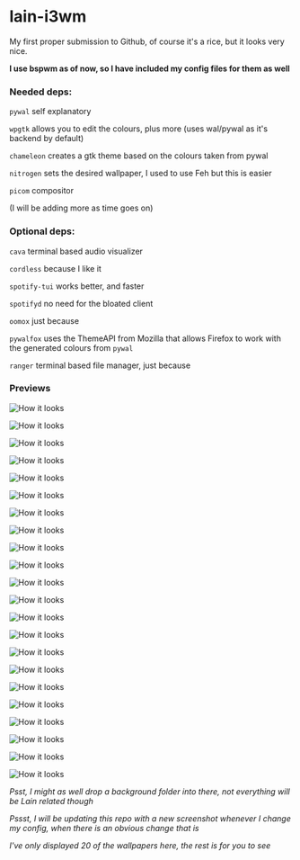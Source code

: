 # lain-i3wm
My first proper submission to Github, of course it's a rice, but it looks very nice.

**I use bspwm as of now, so I have included my config files for them as well**

### Needed deps:
`pywal` self explanatory

`wpgtk` allows you to edit the colours, plus more (uses wal/pywal as it's backend by default)

`chameleon` creates a gtk theme based on the colours taken from pywal

`nitrogen` sets the desired wallpaper, I used to use Feh but this is easier

`picom` compositor

(I will be adding more as time goes on)

### Optional deps:

`cava` terminal based audio visualizer

`cordless` because I like it

`spotify-tui` works better, and faster

`spotifyd` no need for the bloated client

`oomox` just because

`pywalfox` uses the ThemeAPI from Mozilla that allows Firefox to work with the generated colours from `pywal`

`ranger` terminal based file manager, just because


### Previews


![How it looks](https://i.imgur.com/Jv3ntgx.png "comfy blue lain")


![How it looks](https://i.imgur.com/8714zOe.png "comfy")


![How it looks](https://imgur.com/IAzOpiV.png "comfy code")


![How it looks](https://imgur.com/nXzBXes.png "comfy darkness")


![How it looks](https://imgur.com/uoamhk7.png "comfy glitch")


![How it looks](https://imgur.com/VKL7RW0.png "comfy whiteness")


![How it looks](https://imgur.com/Zsx0ahL.png "comfy dark blue lain")


![How it looks](https://imgur.com/z7R4wJf.png "comfy train lain")


![How it looks](https://imgur.com/PfIuMvF.png "comfy green lain")


![How it looks](https://imgur.com/hNJfM5r.png "comfy pink lain")


![How it looks](https://imgur.com/D6xbEQT.png "comfy mysterious lain")


![How it looks](https://imgur.com/C2thaBe.png "comfy blood lain")


![How it looks](https://imgur.com/RRQUQuQ.png "comfy dark lain")


![How it looks](https://imgur.com/FCYuFlW.png "comfy darker lain")


![How it looks](https://imgur.com/zrdaxbO.png "comfy red lain")


![How it looks](https://imgur.com/qrmadHb.png "comfy sad lain")


![How it looks](https://imgur.com/littAxF.png "comfy grey lain")


![How it looks](https://imgur.com/uImJeyJ.png "comfy black and white lain")


![How it looks](https://imgur.com/X8q6dz8.png "comfy robotic lain")


![How it looks](https://imgur.com/7TQ8GgU.png "comfy pink and black lain")


![How it looks](https://imgur.com/De8LkLQ.png "comfy monochrome lain")


![How it looks](https://imgur.com/eLZvmYK.png "comfy happy lain")






*Psst, I might as well drop a background folder into there, not everything will be Lain related though*

*Pssst, I will be updating this repo with a new screenshot whenever I change my config, when there is an obvious change that is*

*I've only displayed 20 of the wallpapers here, the rest is for you to see*
